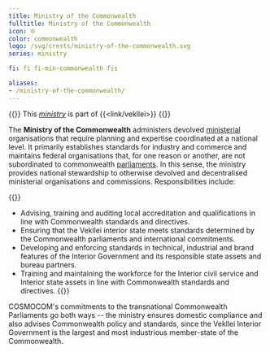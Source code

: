 ```yaml
---
title: Ministry of the Commonwealth
fulltitle: Ministry of the Commonwealth
icon: 🌐
color: commonwealth
logo: /svg/crests/ministry-of-the-commonwealth.svg
series: ministry

fi: fi fi-min-commonwealth fis

aliases:
- /ministry-of-the-commonwealth/
---
```

{{<note series>}}
 This *[ministry](/ministries/)* is part of {{<link/vekllei>}}
{{</note>}}

The <span class="fi fi-min-commonwealth fis"></span> **Ministry of the Commonwealth** administers devolved [ministerial](/ministries/) organisations that require planning and expertise coordinated at a national level. It primarily establishes standards for industry and commerce and maintains federal organisations that, for one reason or another, are not subordinated to commonwealth [parliaments](/parliaments/). In this sense, the ministry provides national stewardship to otherwise devolved and decentralised ministerial organisations and commissions. Responsibilities include:

{{<note panel>}}
* Advising, training and auditing local accreditation and qualifications in line with Commonwealth standards and directives.
* Ensuring that the Vekllei interior state meets standards determined by the Commonwealth parliaments and international commitments.
* Developing and enforcing standards in technical, industrial and brand features of the Interior Government and its responsible state assets and bureau partners.
* Training and maintaining the workforce for the Interior civil service and Interior state assets in line with Commonwealth standards and directives.
{{</note>}}

COSMOCOM's commitments to the transnational Commonwealth Parliaments go both ways -- the ministry ensures domestic compliance and also advises Commonwealth policy and standards, since the Vekllei Interior Government is the largest and most industrious member-state of the Commonwealth.

